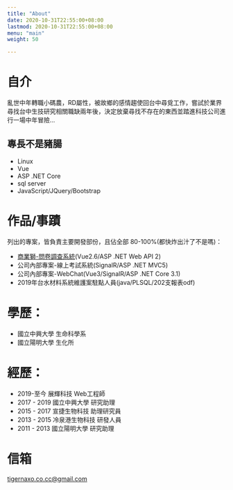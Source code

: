 ```yaml
---
title: "About"
date: 2020-10-31T22:55:00+08:00
lastmod: 2020-10-31T22:55:00+08:00
menu: "main"
weight: 50

---
```

# 自介
亂世中年轉職小碼農，RD屬性，被故鄉的感情趨使回台中尋覓工作，嘗試於業界尋找台中生技研究相關職缺兩年後，決定放棄尋找不存在的東西並踏進科技公司進行一場中年冒險...

## 專長不是豬腸
- Linux
- Vue
- ASP .NET Core
- sql server
- JavaScript/JQuery/Bootstrap

# 作品/事蹟
列出的專案，皆負責主要開發部份，且佔全部 80-100%(都快炸出汁了不是嗎)：
- [商業獅-問卷調查系統](https://www.bizlion.com.tw/survey)(Vue2.6/ASP .NET Web API 2)
- 公司內部專案-線上考試系統(SignalR/ASP .NET MVC5)
- 公司內部專案-WebChat(Vue3/SignalR/ASP .NET Core 3.1)
- 2019年台水材料系統維護案駐點人員(java/PLSQL/202支報表odf)


# 學歷：
- 國立中興大學 生命科學系
- 國立陽明大學 生化所

# 經歷：
- 2019-至今 展輝科技 Web工程師
- 2017 - 2019 國立中興大學 研究助理
- 2015 - 2017 宣捷生物科技 助理研究員
- 2013 - 2015 冷泉港生物科技 研發人員
- 2011 - 2013 國立陽明大學 研究助理

# 信箱
tigernaxo.co.cc@gmail.com